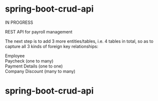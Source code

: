 # spring-boot-crud-api 

IN PROGRESS

REST API for payroll management

The next step is to add 3 more entities/tables, i.e. 4 tables in total, so as to capture all 3 kinds of foreign key relationships:

Employee <br />
Paycheck (one to many) <br />
Payment Details (one to one) <br />
Company Discount (many to many) <br />


# spring-boot-crud-api 
